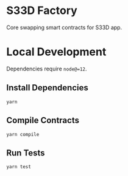 # S33D Factory

Core swapping smart contracts for S33D app. 

# Local Development

Dependencies require `node@=12`.

## Install Dependencies

`yarn`

## Compile Contracts

`yarn compile`

## Run Tests

`yarn test`
